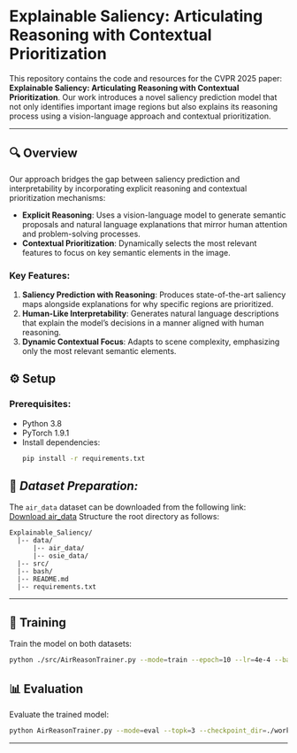 # Explainable Saliency: Articulating Reasoning with Contextual Prioritization

This repository contains the code and resources for the CVPR 2025 paper: **Explainable Saliency: Articulating Reasoning with Contextual Prioritization**. Our work introduces a novel saliency prediction model that not only identifies important image regions but also explains its reasoning process using a vision-language approach and contextual prioritization.
<!-- 
[![Paper](https://img.shields.io/badge/Paper-PDF-red)](https://example.com/paper)  
[![Code](https://img.shields.io/badge/Code-GitHub-blue)](https://github.com/your-repo-link)  
 -->

---

## 🔍 **Overview**

Our approach bridges the gap between saliency prediction and interpretability by incorporating explicit reasoning and contextual prioritization mechanisms:

- **Explicit Reasoning**: Uses a vision-language model to generate semantic proposals and natural language explanations that mirror human attention and problem-solving processes.
- **Contextual Prioritization**: Dynamically selects the most relevant features to focus on key semantic elements in the image.

### Key Features:
1. **Saliency Prediction with Reasoning**: Produces state-of-the-art saliency maps alongside explanations for why specific regions are prioritized.
2. **Human-Like Interpretability**: Generates natural language descriptions that explain the model’s decisions in a manner aligned with human reasoning.
3. **Dynamic Contextual Focus**: Adapts to scene complexity, emphasizing only the most relevant semantic elements.



## ⚙️ **Setup**

### Prerequisites:
- Python 3.8
- PyTorch 1.9.1
- Install dependencies:
  ```bash
  pip install -r requirements.txt
  ```

## 📂 *Dataset Preparation:*
The `air_data` dataset can be downloaded from the following link:  
[Download air_data](https://drive.google.com/file/d/1Ex_eQv79B4HJe3eTudZ9XtoEySbJDU-E/view?usp=sharing)
Structure the root directory as follows:
```
Explainable_Saliency/
  |-- data/
      |-- air_data/
      |-- osie_data/
  |-- src/
  |-- bash/
  |-- README.md
  |-- requirements.txt
```

<!-- Preprocess the data:
```bash
python preprocess_dataset.py --dataset <dataset_name>
``` -->

---

## 🚀 **Training**

Train the model on both datasets:
```bash
python ./src/AirReasonTrainer.py --mode=train --epoch=10 --lr=4e-4 --batch_size=10 --topk=3 --checkpoint_dir=./workdir
```


## 📊 **Evaluation**

Evaluate the trained model:
```bash
python AirReasonTrainer.py --mode=eval --topk=3 --checkpoint_dir=./workdir/your_checkpoints_path
```

---
<!-- 
## ✍️ **Citation**

If you use this code, please cite:
```bibtex
@inproceedings{explainable_saliency2025,
    title={Explainable Saliency: Articulating Reasoning with Contextual Prioritization},
    author={Anonymous},
    booktitle={Proceedings of the IEEE Conference on Computer Vision and Pattern Recognition (CVPR)},
    year={2025}
} -->
